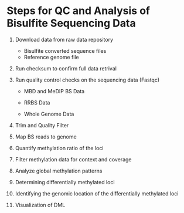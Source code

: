 # Steps for QC and Analysis of Bisulfite Sequencing Data

1. Download data from raw data repository
	* Bisulfite converted sequence files
	* Reference genome file
2. Run checksum to confirm full data retrival 
3. Run quality control checks on the sequencing data (Fastqc)
	* MBD and MeDIP BS Data
	
	* RRBS Data
	
	* Whole Genome Data
	
4. Trim and Quality Filter
5. Map BS reads to genome
6. Quantify methylation ratio of the loci
7. Filter methylation data for context and coverage
8. Analyze global methylation patterns
9. Determining differentially methylated loci
10. Identifying the genomic location of the differentially methylated loci
11. Visualization of DML